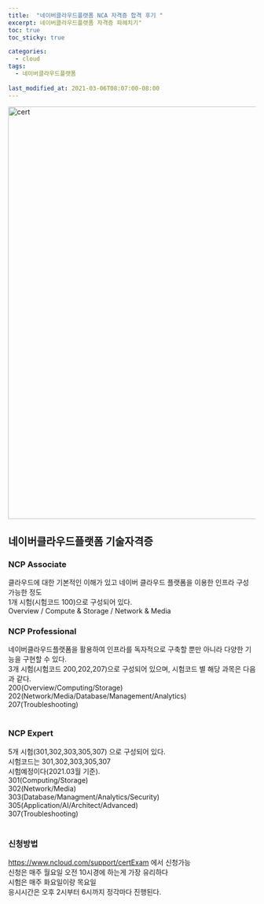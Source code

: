 ```yaml
---
title:  "네이버클라우드플랫폼 NCA 자격증 합격 후기 "
excerpt: 네이버클라우드플랫폼 자격증 파헤치기"
toc: true
toc_sticky: true

categories:
  - cloud
tags:
  - 네이버클라우드플랫폼
  
last_modified_at: 2021-03-06T08:07:00-08:00
---
```

<img width="838" alt="cert" src="https://user-images.githubusercontent.com/41941627/112358085-5848e780-8d13-11eb-9e9a-ae61a4263bb8.png">


## 네이버클라우드플랫폼 기술자격증
### NCP Associate 
클라우드에 대한 기본적인 이해가 있고 네이버 클라우드 플랫폼을 이용한 인프라 구성 가능한 정도<br>
1개 시험(시험코드 100)으로 구성되어 있다.<br>
Overview / Compute & Storage / Network & Media <br>

### NCP Professional
네이버클라우드플랫폼을 활용하여 인프라를 독자적으로 구축할 뿐만 아니라 다양한 기능을 구현할 수 있다.<br>
3개 시험(시험코드 200,202,207)으로 구성되어 있으며, 시험코드 별 해당 과목은 다음과 같다.<br>
200(Overview/Computing/Storage)<br>
202(Network/Media/Database/Management/Analytics)<br>
207(Troubleshooting)<br>
<br>

### NCP Expert
5개 시험(301,302,303,305,307) 으로 구성되어 있다.<br>
시험코드는 301,302,303,305,307<br>
시험예정이다(2021.03월 기준).<br>
301(Computing/Storage)<br>
302(Network/Media)<br>
303(Database/Managment/Analytics/Security)<br>
305(Application/AI/Architect/Advanced)<br>
307(Troubleshooting)<br>
<br>

### 신청방법
https://www.ncloud.com/support/certExam 에서 신청가능<br>
신청은 매주 월요일 오전 10시경에 하는게 가장 유리하다<br>
시험은 매주 화요일이랑 목요일<br>
응시시간은 오후 2시부터 6시까지 정각마다 진행된다.<br>
<br>
